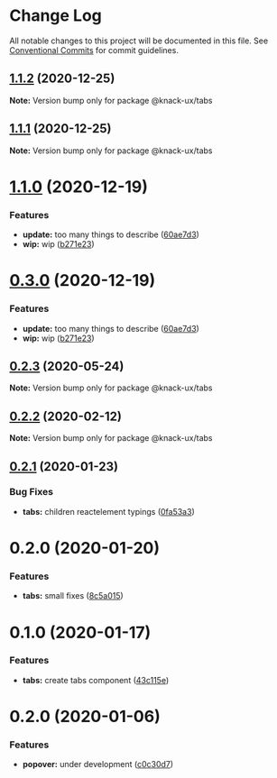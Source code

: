 # Change Log

All notable changes to this project will be documented in this file.
See [Conventional Commits](https://conventionalcommits.org) for commit guidelines.

## [1.1.2](https://github.com/knack-ux/knack-ux/compare/@knack-ux/tabs@1.1.1...@knack-ux/tabs@1.1.2) (2020-12-25)

**Note:** Version bump only for package @knack-ux/tabs





## [1.1.1](https://github.com/knack-ux/knack-ux/compare/@knack-ux/tabs@1.1.0...@knack-ux/tabs@1.1.1) (2020-12-25)

**Note:** Version bump only for package @knack-ux/tabs





# [1.1.0](https://github.com/knack-ux/knack-ux/compare/@knack-ux/tabs@0.2.3...@knack-ux/tabs@1.1.0) (2020-12-19)


### Features

* **update:** too many things to describe ([60ae7d3](https://github.com/knack-ux/knack-ux/commit/60ae7d3a21f3504a2ed792d08d9b0b4d4a293549))
* **wip:** wip ([b271e23](https://github.com/knack-ux/knack-ux/commit/b271e238a81541a7bb4be59b1b623b39b7277719))





# [0.3.0](https://github.com/knack-ux/knack-ux/compare/@knack-ux/tabs@0.2.3...@knack-ux/tabs@0.3.0) (2020-12-19)


### Features

* **update:** too many things to describe ([60ae7d3](https://github.com/knack-ux/knack-ux/commit/60ae7d3a21f3504a2ed792d08d9b0b4d4a293549))
* **wip:** wip ([b271e23](https://github.com/knack-ux/knack-ux/commit/b271e238a81541a7bb4be59b1b623b39b7277719))





## [0.2.3](https://github.com/knack-ux/knack-ux/compare/@knack-ux/tabs@0.2.2...@knack-ux/tabs@0.2.3) (2020-05-24)

**Note:** Version bump only for package @knack-ux/tabs





## [0.2.2](https://github.com/knack-ux/knack-ux/compare/@knack-ux/tabs@0.2.1...@knack-ux/tabs@0.2.2) (2020-02-12)

**Note:** Version bump only for package @knack-ux/tabs





## [0.2.1](https://github.com/knack-ux/knack-ux/compare/@knack-ux/tabs@0.2.0...@knack-ux/tabs@0.2.1) (2020-01-23)


### Bug Fixes

* **tabs:** children reactelement typings ([0fa53a3](https://github.com/knack-ux/knack-ux/commit/0fa53a3))





# 0.2.0 (2020-01-20)


### Features

* **tabs:** small fixes ([8c5a015](https://github.com/knack-ux/knack-ux/commit/8c5a015))





# 0.1.0 (2020-01-17)


### Features

* **tabs:** create tabs component ([43c115e](https://github.com/knack-ux/knack-ux/commit/43c115e))





# 0.2.0 (2020-01-06)


### Features

* **popover:** under development ([c0c30d7](https://github.com/knack-ux/knack-ux/commit/c0c30d7))
